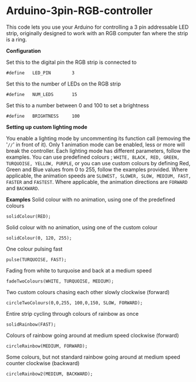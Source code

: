 
# Arduino-3pin-RGB-controller

This code lets you use your Arduino for controlling a 3 pin addressable LED strip, originally designed to work with an RGB computer fan where the strip is a ring.

**Configuration**

Set this to the digital pin the RGB strip is connected to

    #define   LED_PIN        3

Set this to the number of LEDs on the RGB strip

    #define   NUM_LEDS       15

Set this to a number between 0 and 100 to set a brightness

    #define   BRIGHTNESS     100

**Setting up custom lighting mode**

You enable a lighting mode by uncommenting its function call (removing the '`//`' in front of it).
Only 1 animation mode can be enabled, less or more will break the controller.
Each lighting mode has different parameters, follow the examples.
You can use predefined colours ; `WHITE, BLACK, RED, GREEN, TURQUOISE, YELLOW, PURPLE`,
or you can use custom colours by defining Red, Green and Blue values from 0 to 255, follow the examples provided.
Where applicable, the animation speeds are `SLOWEST, SLOWER, SLOW, MEDIUM, FAST, FASTER` and `FASTEST`.
Where applicable, the animation directions are `FORWARD` and `BACKWARD`.

**Examples**
Solid colour with no animation, using one of the predefined colours

    solidColour(RED);

Solid colour with no animation, using one of the custom colour

    solidColour(0, 120, 255);

One colour pulsing fast

    pulse(TURQUOISE, FAST);
Fading from white to turquoise and back at a medium speed

    fadeTwoColours(WHITE, TURQUOISE, MEDIUM);

Two custom colours chasing each other slowly clockwise (forward)

    circleTwoColours(0,0,255, 100,0,150, SLOW, FORWARD);

Entire strip cycling through colours of rainbow as once

    solidRainbow(FAST);

Colours of rainbow going around at medium speed clockwise (forward)

    circleRainbow(MEDIUM, FORWARD);

Some colours, but not standard rainbow going around at medium speed counter clockwise (backward)

    circleRainbow2(MEDIUM, BACKWARD);
